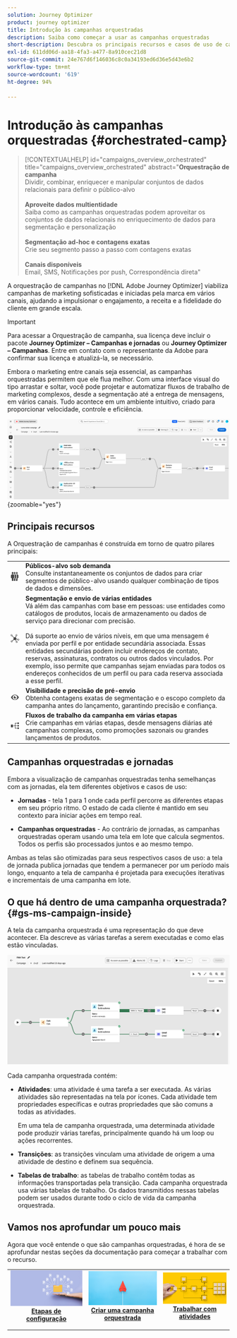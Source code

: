 ```yaml
---
solution: Journey Optimizer
product: journey optimizer
title: Introdução às campanhas orquestradas
description: Saiba como começar a usar as campanhas orquestradas
short-description: Descubra os principais recursos e casos de uso de campanhas orquestradas.
exl-id: 611dd06d-aa18-4fa3-a477-8a910cec21d8
source-git-commit: 24e767d6f146036c8c0a34193ed6d36e5d43e6b2
workflow-type: tm+mt
source-wordcount: '619'
ht-degree: 94%

---
```



# Introdução às campanhas orquestradas {#orchestrated-camp}

>[!CONTEXTUALHELP]
>id="campaigns_overview_orchestrated"
>title="campaigns_overview_orchestrated"
>abstract="<b>Orquestração de campanha</b><br/>Dividir, combinar, enriquecer e manipular conjuntos de dados relacionais para definir o público-alvo<br/><br/> <b>Aproveite dados multientidade</b><br/>Saiba como as campanhas orquestradas podem aproveitar os conjuntos de dados relacionais no enriquecimento de dados para segmentação e personalização<br/><br/><b>Segmentação ad-hoc e contagens exatas</b><br/>Crie seu segmento passo a passo com contagens exatas<br/><br/><b>Canais disponíveis</b><br/>Email, SMS, Notificações por push, Correspondência direta"

A orquestração de campanhas no [!DNL Adobe Journey Optimizer] viabiliza campanhas de marketing sofisticadas e iniciadas pela marca em vários canais, ajudando a impulsionar o engajamento, a receita e a fidelidade do cliente em grande escala.

>[!IMPORTANT]
>
>Para acessar a Orquestração de campanha, sua licença deve incluir o pacote **Journey Optimizer – Campanhas e jornadas** ou **Journey Optimizer – Campanhas**. Entre em contato com o representante da Adobe para confirmar sua licença e atualizá-la, se necessário.

Embora o marketing entre canais seja essencial, as campanhas orquestradas permitem que ele flua melhor. Com uma interface visual do tipo arrastar e soltar, você pode projetar e automatizar fluxos de trabalho de marketing complexos, desde a segmentação até a entrega de mensagens, em vários canais. Tudo acontece em um ambiente intuitivo, criado para proporcionar velocidade, controle e eficiência.

![](assets/canvas-example-diagram.png){zoomable="yes"}

## Principais recursos

A Orquestração de campanhas é construída em torno de quatro pilares principais:

<table style="table-layout:auto">
<tr style="border: 0;">
<td><img alt="Públicos-alvo sob demanda" src="assets/do-not-localize/icon-audience.svg" width="150px"></a></td><td><b>Públicos-alvo sob demanda</b><br/>Consulte instantaneamente os conjuntos de dados para criar segmentos de público-alvo usando qualquer combinação de tipos de dados e dimensões.</td></tr>
<tr style="border: 0;">
<td><img alt="Segmentação e envio de várias entidades" src="assets/do-not-localize/icon-entity.svg" width="150px"></a></td><td><b>Segmentação e envio de várias entidades</b><br/>Vá além das campanhas com base em pessoas: use entidades como catálogos de produtos, locais de armazenamento ou dados de serviço para direcionar com precisão.<br/><br/>
Dá suporte ao envio de vários níveis, em que uma mensagem é enviada por perfil e por entidade secundária associada. Essas entidades secundárias podem incluir endereços de contato, reservas, assinaturas, contratos ou outros dados vinculados. Por exemplo, isso permite que campanhas sejam enviadas para todos os endereços conhecidos de um perfil ou para cada reserva associada a esse perfil.</td></tr>
<tr style="border: 0;">
<td><img alt="Visibilidade e precisão de pré-envio" src="assets/do-not-localize/icon-visibility.svg" width="150px"></a></td><td><b>Visibilidade e precisão de pré-envio</b><br/>Obtenha contagens exatas de segmentação e o escopo completo da campanha antes do lançamento, garantindo precisão e confiança.</td></tr>
<tr style="border: 0;">
<td><img alt="Fluxos de trabalho da campanha em várias etapas" src="assets/do-not-localize/icon-multistep.svg" width="150px"></a></td><td><b>Fluxos de trabalho da campanha em várias etapas</b><br/>Crie campanhas em várias etapas, desde mensagens diárias até campanhas complexas, como promoções sazonais ou grandes lançamentos de produtos.</td></tr>
</table>

## Campanhas orquestradas e jornadas

Embora a visualização de campanhas orquestradas tenha semelhanças com as jornadas, ela tem diferentes objetivos e casos de uso:

* **Jornadas** - tela 1 para 1 onde cada perfil percorre as diferentes etapas em seu próprio ritmo. O estado de cada cliente é mantido em seu contexto para iniciar ações em tempo real.

* **Campanhas orquestradas** - Ao contrário de jornadas, as campanhas orquestradas operam usando uma tela em lote que calcula segmentos. Todos os perfis são processados juntos e ao mesmo tempo.

Ambas as telas são otimizadas para seus respectivos casos de uso: a tela de jornada publica jornadas que tendem a permanecer por um período mais longo, enquanto a tela de campanha é projetada para execuções iterativas e incrementais de uma campanha em lote.

## O que há dentro de uma campanha orquestrada? {#gs-ms-campaign-inside}

A tela da campanha orquestrada é uma representação do que deve acontecer. Ela descreve as várias tarefas a serem executadas e como elas estão vinculadas.

![imagem mostrando a tela de uma campanha orquestrada](assets/canvas-example.png)

Cada campanha orquestrada contém:

* **Atividades**: uma atividade é uma tarefa a ser executada. As várias atividades são representadas na tela por ícones. Cada atividade tem propriedades específicas e outras propriedades que são comuns a todas as atividades.

  Em uma tela de campanha orquestrada, uma determinada atividade pode produzir várias tarefas, principalmente quando há um loop ou ações recorrentes.

* **Transições**: as transições vinculam uma atividade de origem a uma atividade de destino e definem sua sequência.

* **Tabelas de trabalho**: as tabelas de trabalho contêm todas as informações transportadas pela transição. Cada campanha orquestrada usa várias tabelas de trabalho. Os dados transmitidos nessas tabelas podem ser usados durante todo o ciclo de vida da campanha orquestrada.

## Vamos nos aprofundar um pouco mais

Agora que você entende o que são campanhas orquestradas, é hora de se aprofundar nestas seções da documentação para começar a trabalhar com o recurso.

<table><tr style="border: 0; text-align: center;">
<td>
<a href="gs-campaign-creation.md">
<img alt="Acessar e gerenciar campanhas" src="assets/do-not-localize/workflow-access.jpeg">
</a>
<div>
<a href="gs-campaign-creation.md"><strong>Etapas de configuração</strong></a>
</div>
<p>
</td>
<td>
<a href="create-orchestrated-campaign.md">
<img alt="Lead" src="assets/do-not-localize/workflow-create.jpeg">
</a>
<div><a href="create-orchestrated-campaign.md"><strong>Criar uma campanha orquestrada</strong>
</div>
<p>
</td>
<td>
<a href="activities/about-activities.md">
<img alt="Pouco frequente" src="assets/do-not-localize/workflow-activities.jpeg">
</a>
<div>
<a href="activities/about-activities.md"><strong>Trabalhar com atividades</strong></a>
</div>
<p></td>
</tr></table>
